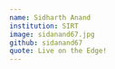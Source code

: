 ```yaml
---
name: Sidharth Anand
institution: SIRT
image: sidanand67.jpg
github: sidanand67
quote: Live on the Edge!
---
```


